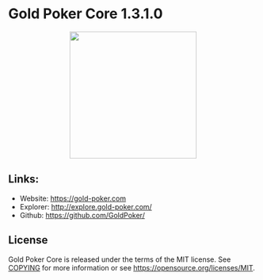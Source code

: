 Gold Poker Core 1.3.1.0
=================================================

<p align="center">
  <img src="https://raw.githubusercontent.com/GoldPoker/GoldPoker-coin/master/doc/bitcoin_logo_doxygen.png" width="256" />
</p>


## Links:

- Website: https://gold-poker.com
- Explorer: http://explore.gold-poker.com/
- Github: https://github.com/GoldPoker/


License
-------

Gold Poker Core is released under the terms of the MIT license. See [COPYING](COPYING) for more
information or see https://opensource.org/licenses/MIT.
